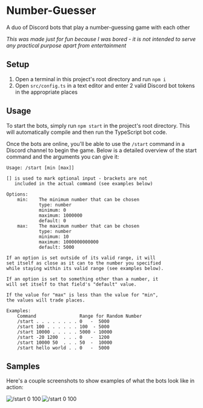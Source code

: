 # Number-Guesser
A duo of Discord bots that play a number-guessing game with each other

_This was made just for fun because I was bored - it is not intended to serve any practical purpose apart from entertainment_

## Setup
1. Open a terminal in this project's root directory and run `npm i`
2. Open `src/config.ts` in a text editor and enter 2 valid Discord bot tokens in the appropriate places

## Usage
To start the bots, simply run `npm start` in the project's root directory. This will automatically compile and then run the TypeScript bot code.

Once the bots are online, you'll be able to use the `/start` command in a Discord channel to begin the game. Below is a detailed overview of the start command and the arguments you can give it:

    Usage: /start [min [max]]
    
    [] is used to mark optional input - brackets are not
       included in the actual command (see examples below)

    Options:
        min:    The minimum number that can be chosen
                type: number
                minimum: 0
                maximum: 1000000
                default: 0
        max:    The maximum number that can be chosen
                type: number
                minimum: 10
                maximum: 1000000000000
                default: 5000
                
    If an option is set outside of its valid range, it will
    set itself as close as it can to the number you specified
    while staying within its valid range (see examples below).
    
    If an option is set to something other than a number, it
    will set itself to that field's "default" value.
    
    If the value for "max" is less than the value for "min",
    the values will trade places.
    
    Examples:
        Command                Range for Random Number
        /start . . . . . . . . 0   -  5000
        /start 100 . . . . . . 100  - 5000
        /start 10000 . . . . . 5000 - 10000
        /start -20 1200  . . . 0   -  1200
        /start 10000 50  . . . 50  -  10000
        /start hello world . . 0   -  5000

## Samples
Here's a couple screenshots to show examples of what the bots look like in action:

<img alt="/start 0 100" src="https://cdn.discordapp.com/attachments/446968021492432900/753166525086564352/unknown.png" align="left">
<img alt="/start 0 100" src="https://cdn.discordapp.com/attachments/446968021492432900/753166963953500170/unknown.png" align="left">

